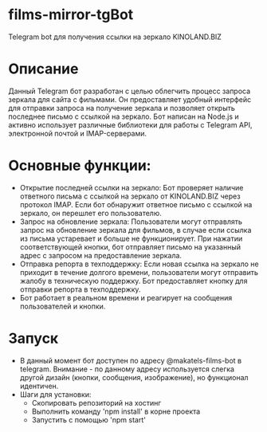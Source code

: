 # films-mirror-tgBot
Telegram bot для получения ссылки на зеркало KINOLAND.BIZ
# Описание
Данный Telegram бот разработан с целью облегчить процесс запроса зеркала для сайта с фильмами. Он предоставляет удобный интерфейс для отправки запроса на получение зеркала и позволяет открыть последнее письмо с ссылкой на зеркало. Бот написан на Node.js и активно использует различные библиотеки для работы с Telegram API, электронной почтой и IMAP-серверами.
# Основные функции:
  - Открытие последней ссылки на зеркало: Бот проверяет наличие ответного письма с ссылкой на зеркало от KINOLAND.BIZ через протокол IMAP. Если бот обнаружит ответное письмо с ссылкой на зеркало, он перешлет его пользователю.
  - Запрос на обновление зеркала: Пользователи могут отправлять запрос на обновление зеркала для фильмов, в случае если ссылка из письма устаревает и больше не функционирует. При нажатии соответствующей кнопки, бот отправляет письмо на указанный адрес с запросом на предоставление зеркала.
  - Отправка репорта в техподдержку: Если новая ссылка на зеркало не приходит в течение долгого времени, пользователи могут отправить жалобу в техническую поддержку. Бот предоставляет кнопку для отправки репорта в техподдержку.
  - Бот работает в реальном времени и реагирует на сообщения пользователей и кнопки.
# Запуск
- В данный момент бот доступен по адресу @makatels-films-bot в telegram. Внимание - по данному адресу используется слегка другой дизайн (кнопки, сообщения, изображение), но функционал идентичен.
- Шаги для установки:
  - Скопировать репозиторий на хостинг
  - Выполнить команду 'npm install' в корне проекта
  - Запустить с помощью 'npm start'
